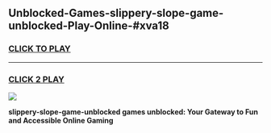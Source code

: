 
## Unblocked-Games-slippery-slope-game-unblocked-Play-Online-#xva18
<h3>
<a href="https://premium.freeplayer.one?title=slippery-slope-game-unblocked&ref=27F">CLICK TO PLAY</a></h3>
<hr>

<h3>
<a href="https://premium.freeplayer.one?title=slippery-slope-game-unblocked&ref=27F">CLICK 2 PLAY</a>
  
</h3>

<a href="https://premium.freeplayer.one?title=slippery-slope-game-unblocked&ref=27F"><img src="https://clearcache.store/games.png"></a>


**slippery-slope-game-unblocked games unblocked: Your Gateway to Fun and Accessible Online Gaming**
